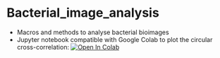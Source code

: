 # Bacterial_image_analysis
 - Macros and methods to analyse bacterial bioimages
 - Jupyter notebook compatible with Google Colab to plot the circular cross-correlation: [![Open In Colab](https://colab.research.google.com/assets/colab-badge.svg)](https://colab.research.google.com/github/esgomezm/Bacterial_image_analysis/blob/main/circular_cross_correlation.ipynb) 
